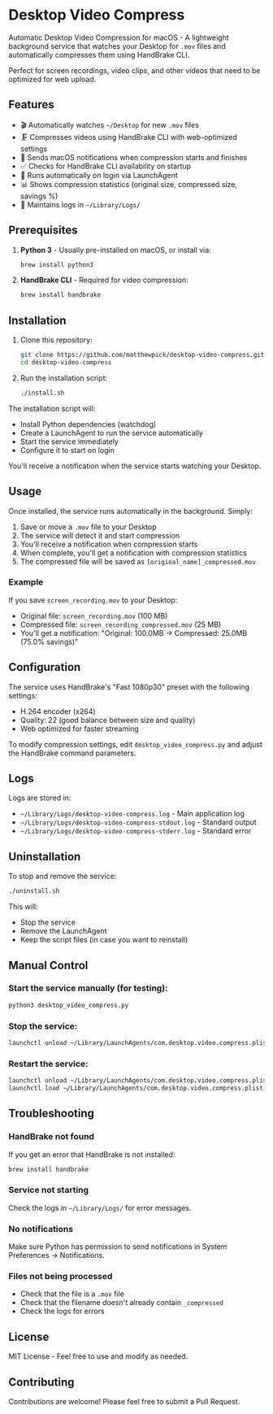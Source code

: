 # Desktop Video Compress

Automatic Desktop Video Compression for macOS - A lightweight background service that watches your Desktop for `.mov` files and automatically compresses them using HandBrake CLI.

Perfect for screen recordings, video clips, and other videos that need to be optimized for web upload.

## Features

- 🎬 Automatically watches `~/Desktop` for new `.mov` files
- 🗜️ Compresses videos using HandBrake CLI with web-optimized settings
- 🔔 Sends macOS notifications when compression starts and finishes
- ✅ Checks for HandBrake CLI availability on startup
- 🚀 Runs automatically on login via LaunchAgent
- 📊 Shows compression statistics (original size, compressed size, savings %)
- 📝 Maintains logs in `~/Library/Logs/`

## Prerequisites

1. **Python 3** - Usually pre-installed on macOS, or install via:
   ```bash
   brew install python3
   ```

2. **HandBrake CLI** - Required for video compression:
   ```bash
   brew install handbrake
   ```

## Installation

1. Clone this repository:
   ```bash
   git clone https://github.com/matthewpick/desktop-video-compress.git
   cd desktop-video-compress
   ```

2. Run the installation script:
   ```bash
   ./install.sh
   ```

The installation script will:
- Install Python dependencies (watchdog)
- Create a LaunchAgent to run the service automatically
- Start the service immediately
- Configure it to start on login

You'll receive a notification when the service starts watching your Desktop.

## Usage

Once installed, the service runs automatically in the background. Simply:

1. Save or move a `.mov` file to your Desktop
2. The service will detect it and start compression
3. You'll receive a notification when compression starts
4. When complete, you'll get a notification with compression statistics
5. The compressed file will be saved as `[original_name]_compressed.mov`

### Example

If you save `screen_recording.mov` to your Desktop:
- Original file: `screen_recording.mov` (100 MB)
- Compressed file: `screen_recording_compressed.mov` (25 MB)
- You'll get a notification: "Original: 100.0MB → Compressed: 25.0MB (75.0% savings)"

## Configuration

The service uses HandBrake's "Fast 1080p30" preset with the following settings:
- H.264 encoder (x264)
- Quality: 22 (good balance between size and quality)
- Web optimized for faster streaming

To modify compression settings, edit `desktop_video_compress.py` and adjust the HandBrake command parameters.

## Logs

Logs are stored in:
- `~/Library/Logs/desktop-video-compress.log` - Main application log
- `~/Library/Logs/desktop-video-compress-stdout.log` - Standard output
- `~/Library/Logs/desktop-video-compress-stderr.log` - Standard error

## Uninstallation

To stop and remove the service:

```bash
./uninstall.sh
```

This will:
- Stop the service
- Remove the LaunchAgent
- Keep the script files (in case you want to reinstall)

## Manual Control

### Start the service manually (for testing):
```bash
python3 desktop_video_compress.py
```

### Stop the service:
```bash
launchctl unload ~/Library/LaunchAgents/com.desktop.video.compress.plist
```

### Restart the service:
```bash
launchctl unload ~/Library/LaunchAgents/com.desktop.video.compress.plist
launchctl load ~/Library/LaunchAgents/com.desktop.video.compress.plist
```

## Troubleshooting

### HandBrake not found
If you get an error that HandBrake is not installed:
```bash
brew install handbrake
```

### Service not starting
Check the logs in `~/Library/Logs/` for error messages.

### No notifications
Make sure Python has permission to send notifications in System Preferences → Notifications.

### Files not being processed
- Check that the file is a `.mov` file
- Check that the filename doesn't already contain `_compressed`
- Check the logs for errors

## License

MIT License - Feel free to use and modify as needed.

## Contributing

Contributions are welcome! Please feel free to submit a Pull Request.
